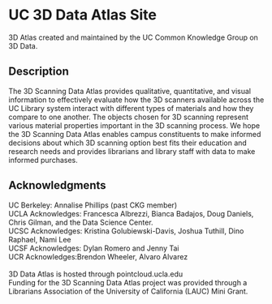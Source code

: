 # UC 3D Data Atlas Site
3D Atlas created and maintained by the UC Common Knowledge Group on 3D Data.


## Description

The 3D Scanning Data Atlas provides qualitative, quantitative, and visual information to effectively evaluate how the 3D scanners available across the UC Library system interact with different types of materials and how they compare to one another. The objects chosen for 3D scanning represent various material properties important in the 3D scanning process. We hope the 3D Scanning Data Atlas enables campus constituents to make informed decisions about which 3D scanning option best fits their education and research needs and provides librarians and library staff with data to make informed purchases.

## Acknowledgments

UC Berkeley: Annalise Phillips (past CKG member) <br>
UCLA Acknowledges: Francesca Albrezzi, Bianca Badajos, Doug Daniels, Chris Gilman, and the Data Science Center.<br>
UCSC Acknowledges: Kristina Golubiewski-Davis, Joshua Tuthill, Dino Raphael, Nami Lee<br>
UCSF Acknowledges: Dylan Romero and Jenny Tai<br>
UCR Acknowledges:Brendon Wheeler, Alvaro Alvarez <br><br>
3D Data Atlas is hosted through pointcloud.ucla.edu<br>
Funding for the 3D Scanning Data Atlas project was provided through a Librarians Association of the University of California (LAUC) Mini Grant.
